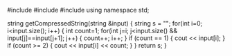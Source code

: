 #include <iostream>
#include <cstring>
#include<string>
using namespace std;

string getCompressedString(string &input)
{
    string s = "";
    for(int i=0; i<input.size(); i++)
    {
        int count=1;
        for(int j=i; j<input.size() && input[j]==input[j+1]; j++)
        {
            count++;
            i++;
        }
        if (count == 1) {
          cout << input[i];
        }
        if (count >= 2) {
          cout << input[i] << count;
        }
    }
    return s;
}

